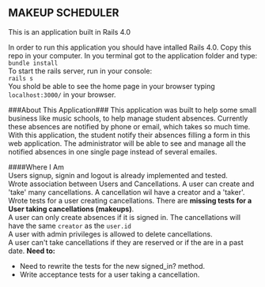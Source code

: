 ## MAKEUP SCHEDULER  ##

This is an application built in Rails 4.0

In order to run this application you should have intalled Rails 4.0.
Copy this repo in your computer. In you terminal got to the application folder and type:  
`bundle install`  
To start the rails server, run in your console:  
`rails s`  
You shold be able to see the home page in your browser typing `localhost:3000/` in your browser.

###About This Application###
This application was built to help some small business like music schools, to help manage student absences. Currently these absences are notified by phone or email, which takes so much time. With this application, the student notify their absences filling a form in this web application. The administrator will be able to see and manage all the notified absences in one single page instead of several emailes.


####Where I Am  
Users signup, signin and logout is already implemented and tested.  
Wrote association between Users and Cancellations. A user can create and 'take' many cancellations. A cancellation wil have a creator and a 'taker'. Wrote tests for a user creating cancellations. There are **missing tests for a User taking cancellations (makeups)**.  
A user can only create absences if it is signed in. The cancellations will have the same `creator` as the `user.id`  
A user with admin privileges is allowed to delete cancellations.  
A user can't take cancellations if they are reserved or if the are in a past date.
**Need to:**  
 - Need to rewrite the tests for the new signed_in? method.
 - Write acceptance tests for a user taking a cancellation.
